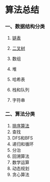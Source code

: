 # 算法总结

### 一、数据结构分类

1. [链表](https://github.com/KeyNGAdnil/accumulate/tree/master/算法库/链表.md)

2. [二叉树](https://github.com/KeyNGAdnil/accumulate/tree/master/算法库/二叉树.md)

3. 数组

4. 堆

5. 哈希表

6. 栈和队列

7. 字符串

### 二、算法分类

1. [排序算法](https://github.com/KeyNGAdnil/accumulate/blob/master/算法库/排序算法.md)
2. 查找
3. DFS和BFS
4. 递归和循环
5. 分治
6. 回溯算法
7. 数学运算
8. 动态规划
9. 贪心算法